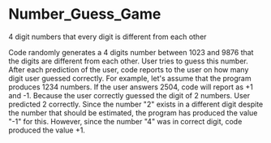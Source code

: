 # Number_Guess_Game

 4 digit numbers that every digit is different from each other
 
 Code randomly generates a 4 digits number between 1023 and 9876 that the digits are different from each other.
 User tries to guess this number. After each prediction of the user, code reports to the user on how many 
 digit user guessed correctly.
 For example, let's assume that the program produces 1234 numbers. If the user answers 2504, code will report 
 as +1 and -1. Because the user correctly guessed the digit of 2 numbers. User predicted 2 correctly. 
 Since the number "2" exists in a different digit despite the number that should be estimated, the program has produced
 the value "-1" for this. However, since the number "4" was in correct digit, code produced the value +1.
